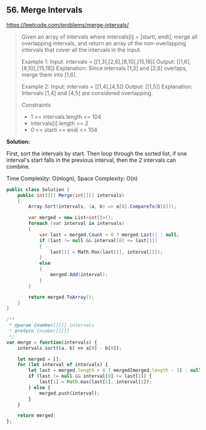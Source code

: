 ## 56. Merge Intervals
https://leetcode.com/problems/merge-intervals/

> Given an array of intervals where intervals[i] = [starti, endi], merge all overlapping intervals, and return an array of the non-overlapping intervals that cover all the intervals in the input.
>
> Example 1:
>   Input: intervals = [[1,3],[2,6],[8,10],[15,18]]
>   Output: [[1,6],[8,10],[15,18]]
>   Explanation: Since intervals [1,3] and [2,6] overlaps, merge them into [1,6].
>
> Example 2:
>    Input: intervals = [[1,4],[4,5]]
>    Output: [[1,5]]
>    Explanation: Intervals [1,4] and [4,5] are considered overlapping.
>
> Constraints
> * 1 <= intervals.length <= 104
> * intervals[i].length == 2
> * 0 <= starti <= endi <= 104

**Solution:**

First, sort the intervals by start. Then loop through the sorted list, if one interval's start falls in the previous interval, then the 2 intervals can combine.

Time Complexity: O(nlogn), Space Complexity: O(n)

```C#
public class Solution {
    public int[][] Merge(int[][] intervals)
    {
        Array.Sort(intervals, (a, b) => a[0].CompareTo(b[0]));

        var merged = new List<int[]>();
        foreach (var interval in intervals)
        {
            var last = merged.Count > 0 ? merged.Last() : null;
            if (last != null && interval[0] <= last[1])
            {
                last[1] = Math.Max(last[1], interval[1]);
            }
            else
            {
                merged.Add(interval);
            }
        }

        return merged.ToArray();
    }
}
```

```JavaScript
/**
 * @param {number[][]} intervals
 * @return {number[][]}
 */
var merge = function(intervals) {
    intervals.sort((a, b) => a[0] - b[0]);

    let merged = [];
    for (let interval of intervals) {
    	let last = merged.length > 0 ? merged[merged.length - 1] : null;
    	if (last != null && interval[0] <= last[1]) {
    		last[1] = Math.max(last[1], interval[1]);
    	} else {
    		merged.push(interval);
    	}
    }

    return merged;
};
```